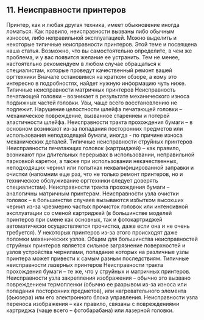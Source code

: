 ## 11. Неисправности принтеров


Принтер, как и любая другая техника, имеет обыкновение иногда ломаться. Как правило, неисправности вызваны либо обычным износом, либо неправильной эксплуатацией. Можно выделить и некоторые типичные неисправности принтеров. Этой теме и посвящена наша статья.
Возможно, что вы самостоятельно определите, в чем же проблема, и у вас появится желание ее устранить. Тем не менее, настоятельно рекомендуем в любом случае обращаться к специалистам, которые проведут качественный ремонт вашей оргтехники
Вначале остановимся на кратком обзоре, а кому это интересно в подробностях, найдет нужную информацию чуть ниже.
Типичные неисправности матричных принтеров
Неисправность печатающей головки – возникает в результате механического износа подвижных частей головки. Увы, чаще всего восстановлению не подлежит.
Нарушение целостности шлейфа печатающей головки – механическое повреждение, вызванное старением и потерей эластичности шлейфа.
Неисправности тракта прохождения бумаги – в основном возникают из-за попадания посторонних предметов или использования неподходящей бумаги, иногда - по причине износа механических деталей.
Типичные неисправности струйных принтеров
Неисправности печатающих головок (картриджей) – как правило, возникают при длительных перерывах в использовании, неправильной парковкой каретки, а также при использовании некачественных, неподходящих чернил или попытках неквалифицированной заправки и очистки (напомним еще раз, что не только ремонт принтеров, но и техническое обслуживание оргтехники следует доверять специалистам).
Неисправности тракта прохождения бумаги – аналогичны матричным принтерам.
Неисправности узла очистки головок – в большинстве случаев вызываются избытком высохших чернил из-за чрезмерно частых прочисток головок или интенсивной эксплуатации со сменой картриджей (в большинстве моделей принтеров при смене как основных, так и фотокартриджей автоматически осуществляется прочистка, даже если она и не очень требуется). У некоторых принтеров из-за этого происходят даже поломки механических узлов.
Общим для большинства неисправностей струйных принтеров является сильное загрязнение поверхностей и узлов устройства чернилами, попадание которых на различные узлы принтера может привести к самым разным последствиям.
Типичные неисправности лазерных принтеров
Неисправности тракта прохождения бумаги – те же, что у струйных и матричных принтеров.
Неисправности узла закрепления изображения – обычно это вызвано повреждением термопленки (обычно ее разрывом из-за износа или попадания посторонних предметов), или нагревательного элемента (фьюзера) или его электронного блока управления.
Неисправности узла переноса изображения – как правило, связаны с повреждениями картриджа (чаще всего – фотобарабана) или лазерной головки.
